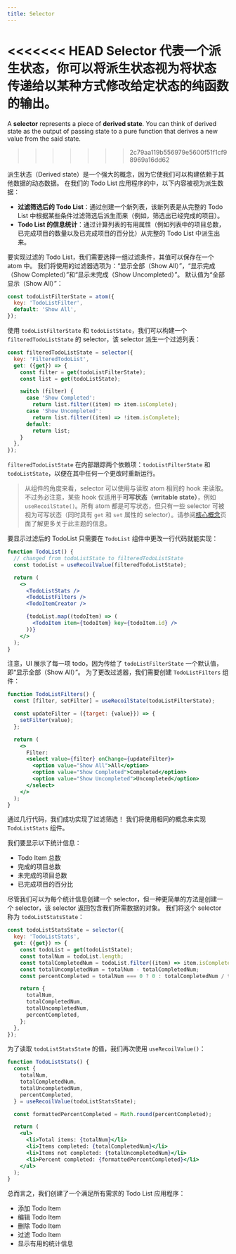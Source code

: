 ```yaml
---
title: Selector
---
```


<<<<<<< HEAD
**Selector** 代表一个**派生状态**，你可以将派生状态视为将状态传递给以某种方式修改给定状态的纯函数的输出。
=======
A **selector** represents a piece of **derived state**. You can think of derived state as the output of passing state to a pure function that derives a new value from the said state.
>>>>>>> 2c79aa119b556979e5600f51f1cf98969a16dd62

派生状态（Derived state）是一个强大的概念，因为它使我们可以构建依赖于其他数据的动态数据。 在我们的 Todo List 应用程序的中，以下内容被视为派生数据：

- **过滤筛选后的 Todo List**：通过创建一个新列表，该新列表是从完整的 Todo List 中根据某些条件过滤筛选后派生而来（例如，筛选出已经完成的项目）。
- **Todo List 的信息统计**：通过计算列表的有用属性（例如列表中的项目总数，已完成项目的数量以及已完成项目的百分比）从完整的 Todo List 中派生出来。

要实现过滤的 Todo List，我们需要选择一组过滤条件，其值可以保存在一个 atom 中。 我们将使用的过滤器选项为：“显示全部（Show All）”，“显示完成（Show Completed）”和“显示未完成（Show Uncompleted）”。 默认值为“全部显示（Show All）”：

```javascript
const todoListFilterState = atom({
  key: 'TodoListFilter',
  default: 'Show All',
});
```

使用 `todoListFilterState` 和 `todoListState`，我们可以构建一个 `filteredTodoListState` 的 selector，该 selector 派生一个过滤列表：

```javascript
const filteredTodoListState = selector({
  key: 'FilteredTodoList',
  get: ({get}) => {
    const filter = get(todoListFilterState);
    const list = get(todoListState);

    switch (filter) {
      case 'Show Completed':
        return list.filter((item) => item.isComplete);
      case 'Show Uncompleted':
        return list.filter((item) => !item.isComplete);
      default:
        return list;
    }
  },
});
```

`filteredTodoListState` 在内部跟踪两个依赖项：`todoListFilterState` 和 `todoListState`，以便在其中任何一个更改时重新运行。

> 从组件的角度来看，selector 可以使用与读取 atom 相同的 hook 来读取。不过务必注意，某些 hook 仅适用于**可写状态（writable state）**，例如 `useRecoilState()`。所有 atom 都是可写状态，但只有一些 selector 可被视为可写状态（同时具有 `get` 和 `set` 属性的 selector）。请参阅[核心概念](/docs/introduction/core-concepts)页面了解更多关于此主题的信息。

要显示过滤后的 TodoList 只需要在 `TodoList` 组件中更改一行代码就能实现：

```jsx
function TodoList() {
  // changed from todoListState to filteredTodoListState
  const todoList = useRecoilValue(filteredTodoListState);

  return (
    <>
      <TodoListStats />
      <TodoListFilters />
      <TodoItemCreator />

      {todoList.map((todoItem) => (
        <TodoItem item={todoItem} key={todoItem.id} />
      ))}
    </>
  );
}
```

注意，UI 展示了每一项 todo，因为传给了 `todoListFilterState` 一个默认值，即“显示全部（Show All）”。 为了更改过滤器，我们需要创建 `TodoListFilters` 组件：

```jsx
function TodoListFilters() {
  const [filter, setFilter] = useRecoilState(todoListFilterState);

  const updateFilter = ({target: {value}}) => {
    setFilter(value);
  };

  return (
    <>
      Filter:
      <select value={filter} onChange={updateFilter}>
        <option value="Show All">All</option>
        <option value="Show Completed">Completed</option>
        <option value="Show Uncompleted">Uncompleted</option>
      </select>
    </>
  );
}
```

通过几行代码，我们成功实现了过滤筛选！ 我们将使用相同的概念来实现 `TodoListStats` 组件。

我们要显示以下统计信息：

- Todo Item 总数
- 完成的项目总数
- 未完成的项目总数
- 已完成项目的百分比

尽管我们可以为每个统计信息创建一个 selector，但一种更简单的方法是创建一个 selector，该 selector 返回包含我们所需数据的对象。 我们将这个 selector 称为 `todoListStatsState`：

```javascript
const todoListStatsState = selector({
  key: 'TodoListStats',
  get: ({get}) => {
    const todoList = get(todoListState);
    const totalNum = todoList.length;
    const totalCompletedNum = todoList.filter((item) => item.isComplete).length;
    const totalUncompletedNum = totalNum - totalCompletedNum;
    const percentCompleted = totalNum === 0 ? 0 : totalCompletedNum / totalNum * 100;

    return {
      totalNum,
      totalCompletedNum,
      totalUncompletedNum,
      percentCompleted,
    };
  },
});
```

为了读取 `todoListStatsState` 的值，我们再次使用 `useRecoilValue()`：

```jsx
function TodoListStats() {
  const {
    totalNum,
    totalCompletedNum,
    totalUncompletedNum,
    percentCompleted,
  } = useRecoilValue(todoListStatsState);

  const formattedPercentCompleted = Math.round(percentCompleted);

  return (
    <ul>
      <li>Total items: {totalNum}</li>
      <li>Items completed: {totalCompletedNum}</li>
      <li>Items not completed: {totalUncompletedNum}</li>
      <li>Percent completed: {formattedPercentCompleted}</li>
    </ul>
  );
}
```

总而言之，我们创建了一个满足所有需求的 Todo List 应用程序：

- 添加 Todo Item
- 编辑 Todo Item
- 删除 Todo Item
- 过滤 Todo Item
- 显示有用的统计信息
